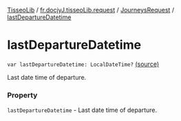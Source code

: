 [TisseoLib](../../index.md) / [fr.docjyJ.tisseoLib.request](../index.md) / [JourneysRequest](index.md) / [lastDepartureDatetime](./last-departure-datetime.md)

# lastDepartureDatetime

`var lastDepartureDatetime: LocalDateTime?` [(source)](https://github.com/docjyJ/TisseoLib/tree/master/src/main/kotlin/fr/docjyJ/tisseoLib/request/JourneysRequest.kt#L46)

Last date time of departure.

### Property

`lastDepartureDatetime` - Last date time of departure.